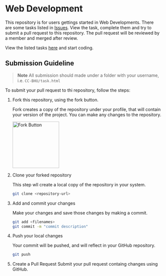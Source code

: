# Web Development

This repository is for users gettings started in Web Developments. There are
some tasks listed in [Issues](https://github.com/CC-BHU/web-development/issues?q=is%3Aissue+is%3Aopen+sort%3Acreated-asc).
View the task, complete them and try to submit a pull request to this repository.
The pull request will be reviewed by a member and merged after review.

View the listed tasks [here](https://github.com/CC-BHU/web-development/issues?q=is%3Aissue+is%3Aopen+sort%3Acreated-asc)
and start coding.

## Submission Guideline

> **Note**
> All submission should made under a folder with your username, i.e. `CC-BHU/task.html` 

To submit your pull request to thi repository, follow the steps:

1. Fork this repository, using the fork button.
   
   Fork creates a copy of the repository under your profile, that will contain
   your version of the project. You can make any changes to the repository.

   <img src="https://github.com/CC-BHU/github-demo/raw/main/assets/fork.png" alt="Fork Button" style="width: 150px;"/>

2. Clone your forked repository
   
   This step wll create a local copy of the repository in your system.
   
   ```bash
   git clone <repository-url>
   ```

3. Add and commit your changes
   
   Make your changes and save those changes by making a commit.

   ```bash
   git add <filenames>
   git commit -m "commit description"
   ```

4. Push your local changes
   
   Your commit will be pushed, and will reflect in your GitHub repository.

   ```bash
   git push
   ```

5. Create a Pull Request
   Submit your pull request containg changes using GitHub.
